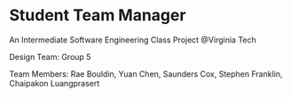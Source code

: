 # Student Team Manager
An Intermediate Software Engineering  Class Project @Virginia Tech

Design Team: 	Group 5

Team Members: 	Rae Bouldin, Yuan Chen, Saunders Cox, Stephen Franklin, 
Chaipakon Luangprasert

